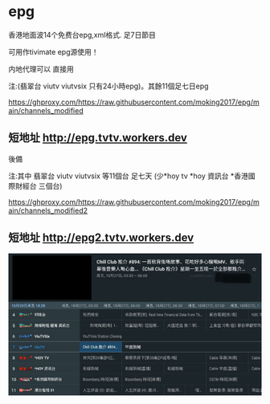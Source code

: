 # epg
香港地面波14个免费台epg,xml格式.
足7日節目

可用作tivimate epg源使用！

内地代理可以
直接用

注:(翡翠台 viutv viutvsix 只有24小時epg)。其餘11個足七日epg

https://ghproxy.com/https://raw.githubusercontent.com/moking2017/epg/main/channels_modified

短地址 http://epg.tvtv.workers.dev
--------------

後備 

注:其中 翡翠台 viutv viutvsix 等11個台 足七天
(少*hoy tv  *hoy 資訊台   *香港國際財經台 三個台)

https://ghproxy.com/https://raw.githubusercontent.com/moking2017/epg/main/channels_modified2

短地址 http://epg2.tvtv.workers.dev
---------------
![Image text](https://raw.githubusercontent.com/moking2017/epg/main/IMG_8330.jpeg)


